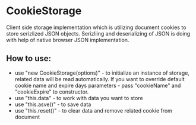 CookieStorage
=============

Client side storage implementation which is utilizing document cookies to store serizlized JSON objects. Serizliing and deserializing of JSON is doing with help of native browser JSON implementation.

<h2>How to use:</h2>
<ul>
 <li>use "new CookieStorage(options)" - to initialize an instance of storage, related data will be read automatically. If you want to override default cookie name and expire days parameters - pass "cookieName" and "cookieExpire" to constructor.</li>
 <li>use "this.data" - to work with data you want to store</li>
 <li>use "this.asve()" - to save data</li>
 <li>use "this.reset()" - to clear data and remove related cookie from document</li>
</ul>
